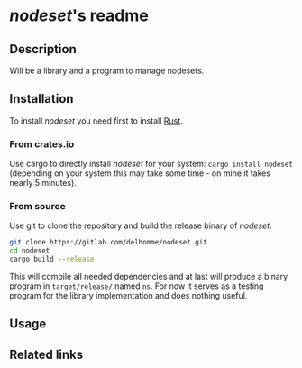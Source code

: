 # *nodeset*'s readme

## Description

Will be a library and a program to manage nodesets.

## Installation

To install *nodeset* you need first to install
[Rust](https://www.rust-lang.org/tools/install).

### From crates.io

Use cargo to directly install *nodeset* for your system:
`cargo install nodeset` (depending on your system this
may take some time - on mine it takes nearly 5 minutes).

### From source

Use git to clone the repository and build the release
binary of *nodeset*:

```bash
git clone https://gitlab.com/delhomme/nodeset.git
cd nodeset
cargo build --release
```

This will compile all needed dependencies and at last will
produce a binary program in `target/release/` named `ns`.
For now it serves as a testing program for the library
implementation and does nothing useful.

## Usage


## Related links

